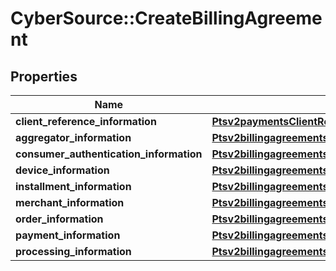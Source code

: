 # CyberSource::CreateBillingAgreement

## Properties
Name | Type | Description | Notes
------------ | ------------- | ------------- | -------------
**client_reference_information** | [**Ptsv2paymentsClientReferenceInformation**](Ptsv2paymentsClientReferenceInformation.md) |  | [optional] 
**aggregator_information** | [**Ptsv2billingagreementsAggregatorInformation**](Ptsv2billingagreementsAggregatorInformation.md) |  | [optional] 
**consumer_authentication_information** | [**Ptsv2billingagreementsConsumerAuthenticationInformation**](Ptsv2billingagreementsConsumerAuthenticationInformation.md) |  | [optional] 
**device_information** | [**Ptsv2billingagreementsDeviceInformation**](Ptsv2billingagreementsDeviceInformation.md) |  | [optional] 
**installment_information** | [**Ptsv2billingagreementsInstallmentInformation**](Ptsv2billingagreementsInstallmentInformation.md) |  | [optional] 
**merchant_information** | [**Ptsv2billingagreementsMerchantInformation**](Ptsv2billingagreementsMerchantInformation.md) |  | [optional] 
**order_information** | [**Ptsv2billingagreementsOrderInformation**](Ptsv2billingagreementsOrderInformation.md) |  | [optional] 
**payment_information** | [**Ptsv2billingagreementsPaymentInformation**](Ptsv2billingagreementsPaymentInformation.md) |  | [optional] 
**processing_information** | [**Ptsv2billingagreementsProcessingInformation**](Ptsv2billingagreementsProcessingInformation.md) |  | [optional] 


